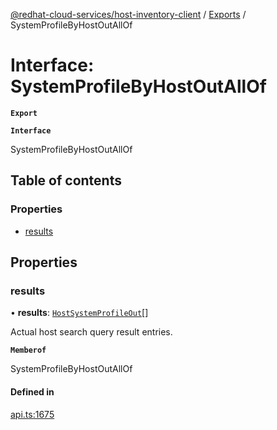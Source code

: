 [@redhat-cloud-services/host-inventory-client](../README.md) / [Exports](../modules.md) / SystemProfileByHostOutAllOf

# Interface: SystemProfileByHostOutAllOf

**`Export`**

**`Interface`**

SystemProfileByHostOutAllOf

## Table of contents

### Properties

- [results](SystemProfileByHostOutAllOf.md#results)

## Properties

### results

• **results**: [`HostSystemProfileOut`](HostSystemProfileOut.md)[]

Actual host search query result entries.

**`Memberof`**

SystemProfileByHostOutAllOf

#### Defined in

[api.ts:1675](https://github.com/RedHatInsights/javascript-clients/blob/master/packages/host-inventory/api.ts#L1675)
